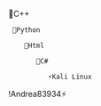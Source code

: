   🌿C++
     
     🌴Python

        🍃Html

           🍂C#
         
              ⚡Kali Linux 

!Andrea83934⚡
